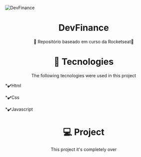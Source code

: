 ![DevFinance](https://user-images.githubusercontent.com/61412309/132990025-f61ba665-c840-4803-a473-8ff3c21ee0b1.gif)

<h1 align="center">DevFinance </h1>
<p align="center"> 🎉 Repositório baseado em curso da Rocketseat🥳 </p>

<h1 align="center">🚀 Tecnologies</h1>
<p align="center">The following tecnologies were used in this project</p>
<p>*✔️Html</p>
<p>*✔️Css</p>
<p>*✔️Javascript</p>

<h1 align="center"> 💻 Project </h1>
<p align="center"> This project it's completely over </p>


